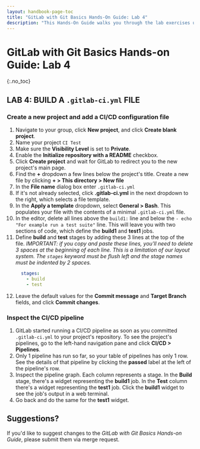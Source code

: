 ```yaml
---
layout: handbook-page-toc
title: "GitLab with Git Basics Hands-On Guide: Lab 4"
description: "This Hands-On Guide walks you through the lab exercises used in the GitLab with Git Basics course."
---
```

# GitLab with Git Basics Hands-on Guide: Lab 4
{:.no_toc}

## LAB 4: BUILD A `.gitlab-ci.yml` FILE

### Create a new project and add a CI/CD configuration file

1. Navigate to your group, click **New project**, and click **Create blank project**.
1. Name your project `CI Test`
1. Make sure the **Visibility Level** is set to **Private**.
1. Enable the **Initialize repository with a README** checkbox.
1. Click **Create project** and wait for GitLab to redirect you to the new project's main page.
1. Find the **+** dropdown a few lines below the project's title. Create a new file by clicking **+ > This directory > New file**
1. In the **File name** dialog box enter `.gitlab-ci.yml`
1. If it's not already selected, click **.gitlab-ci.yml** in the next dropdown to the right, which selects a file template.
1. In the **Apply a template** dropdown, select **General > Bash**. This populates your file with the contents of a minimal `.gitlab-ci.yml` file.
1. In the editor, delete all lines above the `build1:` line and below the `- echo "For example run a test suite"` line. This will leave you with two sections of code, which define the **build1** and **test1** jobs.
1. Define **build** and **test** stages by adding these 3 lines at the top of the file. *IMPORTANT: if you copy and paste these lines, you'll need to delete 3 spaces at the beginning of each line. This is a limitation of our layout system. The `stages` keyword must be flush left and the stage names must be indented by 2 spaces.*
    ```yaml
      stages:
        - build
        - test
    ```
1. Leave the default values for the **Commit message** and **Target Branch** fields, and click **Commit changes**.

### Inspect the CI/CD pipeline

1. GitLab started running a CI/CD pipeline as soon as you committed `.gitlab-ci.yml` to your project's repository. To see the project's pipelines, go to the left-hand navigation pane and click **CI/CD > Pipelines**.
1. Only 1 pipeline has run so far, so your table of pipelines has only 1 row. See the details of that pipeline by clicking the **passed** label at the left of the pipeline's row.
1. Inspect the pipeline graph. Each column represents a stage. In the **Build** stage, there's a widget representing the **build1** job. In the **Test** column there's a widget representing the **test1** job. Click the **build1** widget to see the job's output in a web terminal.
1. Go back and do the same for the **test1** widget.


## Suggestions?

If you'd like to suggest changes to the *GitLab with Git Basics Hands-on Guide*, please submit them via merge request.
